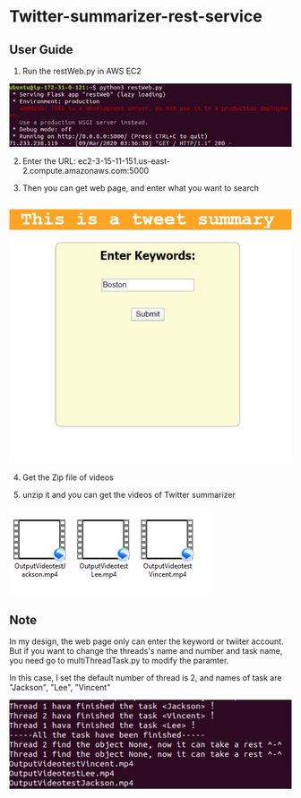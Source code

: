 # Twitter-summarizer-rest-service
  
## User Guide
  1. Run the restWeb.py in AWS EC2
  
  ![](https://github.com/BUEC500C1/twitter-summarizer-rest-service-AIRICLEE/blob/master/materials/runPy.png)
  
  2. Enter the URL: ec2-3-15-11-151.us-east-2.compute.amazonaws.com:5000
  
  3. Then you can get web page, and enter what you want to search
  
  ![](https://github.com/BUEC500C1/twitter-summarizer-rest-service-AIRICLEE/blob/master/materials/webPage.png)
  
  4. Get the Zip file of videos
  
  5. unzip it and you can get the videos of Twitter summarizer
  
  ![](https://github.com/BUEC500C1/twitter-summarizer-rest-service-AIRICLEE/blob/master/materials/videoResult.png)
  
## Note
In my design, the web page only can enter the keyword or twiiter account. But if you want to change the threads's name and number and task name, you need go to multiThreadTask.py to modify the paramter.

In this case, I set the default number of thread is 2, and names of task are "Jackson", "Lee", "Vincent" 

![This is a Thread Track Image](https://github.com/BUEC500C1/twitter-summarizer-rest-service-AIRICLEE/blob/master/materials/multiThread.png)
